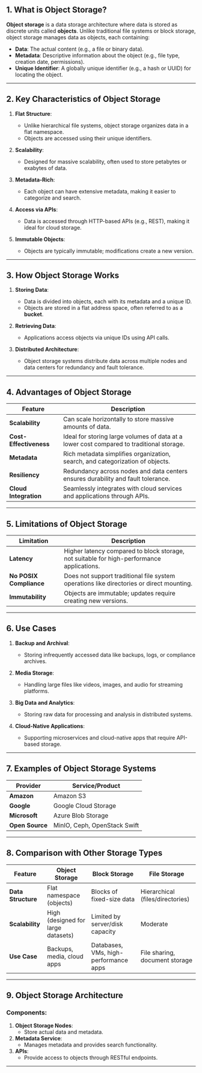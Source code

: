 ## 1. What is Object Storage?

**Object storage** is a data storage architecture where data is stored as discrete units called **objects**. Unlike traditional file systems or block storage, object storage manages data as objects, each containing:
- **Data**: The actual content (e.g., a file or binary data).
- **Metadata**: Descriptive information about the object (e.g., file type, creation date, permissions).
- **Unique Identifier**: A globally unique identifier (e.g., a hash or UUID) for locating the object.

---

## 2. Key Characteristics of Object Storage

1. **Flat Structure**:
   - Unlike hierarchical file systems, object storage organizes data in a flat namespace.
   - Objects are accessed using their unique identifiers.

2. **Scalability**:
   - Designed for massive scalability, often used to store petabytes or exabytes of data.

3. **Metadata-Rich**:
   - Each object can have extensive metadata, making it easier to categorize and search.

4. **Access via APIs**:
   - Data is accessed through HTTP-based APIs (e.g., REST), making it ideal for cloud storage.

5. **Immutable Objects**:
   - Objects are typically immutable; modifications create a new version.

---

## 3. How Object Storage Works

1. **Storing Data**:
   - Data is divided into objects, each with its metadata and a unique ID.
   - Objects are stored in a flat address space, often referred to as a **bucket**.

2. **Retrieving Data**:
   - Applications access objects via unique IDs using API calls.

3. **Distributed Architecture**:
   - Object storage systems distribute data across multiple nodes and data centers for redundancy and fault tolerance.

---

## 4. Advantages of Object Storage

| Feature               | Description                                                                                   |
|-----------------------|-----------------------------------------------------------------------------------------------|
| **Scalability**       | Can scale horizontally to store massive amounts of data.                                      |
| **Cost-Effectiveness**| Ideal for storing large volumes of data at a lower cost compared to traditional storage.       |
| **Metadata**          | Rich metadata simplifies organization, search, and categorization of objects.                 |
| **Resiliency**        | Redundancy across nodes and data centers ensures durability and fault tolerance.              |
| **Cloud Integration** | Seamlessly integrates with cloud services and applications through APIs.                      |

---

## 5. Limitations of Object Storage

| Limitation            | Description                                                                                   |
|-----------------------|-----------------------------------------------------------------------------------------------|
| **Latency**           | Higher latency compared to block storage, not suitable for high-performance applications.     |
| **No POSIX Compliance** | Does not support traditional file system operations like directories or direct mounting.     |
| **Immutability**      | Objects are immutable; updates require creating new versions.                                 |

---

## 6. Use Cases

1. **Backup and Archival**:
   - Storing infrequently accessed data like backups, logs, or compliance archives.

2. **Media Storage**:
   - Handling large files like videos, images, and audio for streaming platforms.

3. **Big Data and Analytics**:
   - Storing raw data for processing and analysis in distributed systems.

4. **Cloud-Native Applications**:
   - Supporting microservices and cloud-native apps that require API-based storage.

---

## 7. Examples of Object Storage Systems

| Provider           | Service/Product                          |
|--------------------|------------------------------------------|
| **Amazon**         | Amazon S3                               |
| **Google**         | Google Cloud Storage                    |
| **Microsoft**      | Azure Blob Storage                      |
| **Open Source**    | MinIO, Ceph, OpenStack Swift            |

---

## 8. Comparison with Other Storage Types

| Feature           | Object Storage                      | Block Storage                          | File Storage                         |
|-------------------|-------------------------------------|---------------------------------------|-------------------------------------|
| **Data Structure** | Flat namespace (objects)            | Blocks of fixed-size data              | Hierarchical (files/directories)    |
| **Scalability**    | High (designed for large datasets)  | Limited by server/disk capacity         | Moderate                           |
| **Use Case**       | Backups, media, cloud apps          | Databases, VMs, high-performance apps  | File sharing, document storage      |

---

## 9. Object Storage Architecture

### Components:
1. **Object Storage Nodes**:
   - Store actual data and metadata.
2. **Metadata Service**:
   - Manages metadata and provides search functionality.
3. **APIs**:
   - Provide access to objects through RESTful endpoints.

---
